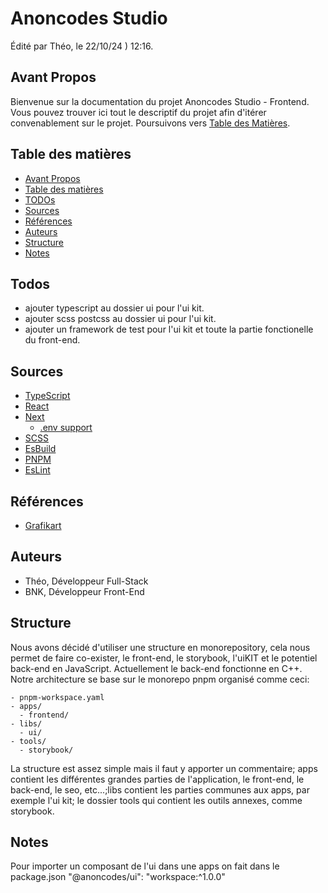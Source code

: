 # Anoncodes Studio
Édité par Théo, le 22/10/24 ) 12:16.

## Avant Propos
Bienvenue sur la documentation du projet Anoncodes Studio - Frontend. Vous pouvez trouver ici tout le descriptif du projet afin d'itérer convenablement sur le projet. Poursuivons vers [Table des Matières](#table-des-matières).

## Table des matières
- [Avant Propos](#avant-propos)
- [Table des matières](#table-des-matières)
- [TODOs](#todos)
- [Sources](#sources)
- [Références](#références)
- [Auteurs](#auteurs)
- [Structure](#structure)
- [Notes](#notes)

## Todos
- ajouter typescript au dossier ui pour l'ui kit.
- ajouter scss postcss au dossier ui pour l'ui kit.
- ajouter un framework de test pour l'ui kit et toute la partie fonctionelle du front-end.

## Sources
- [TypeScript](https://www.typescriptlang.org/)
- [React](https://fr.react.dev/)
- [Next](https://nextjs.org/)
  - [.env support](https://nextjs.org/docs/pages/building-your-application/configuring/environment-variables)
- [SCSS](https://sass-lang.com/)
- [EsBuild](https://esbuild.github.io/)
- [PNPM](https://pnpm.io/fr/)
- [EsLint](https://eslint.org/)

## Références
- [Grafikart](https://grafikart.fr)

## Auteurs
- Théo, Développeur Full-Stack
- BNK, Développeur Front-End

## Structure
Nous avons décidé d'utiliser une structure en monorepository, cela nous permet de faire co-exister, le front-end, le storybook, l'uiKIT et le potentiel back-end en JavaScript. Actuellement le back-end fonctionne en C++. Notre architecture se base sur le monorepo pnpm organisé comme ceci:

``` 
- pnpm-workspace.yaml
- apps/
  - frontend/
- libs/
  - ui/
- tools/
  - storybook/
```

La structure est assez simple mais il faut y apporter un commentaire; apps contient les différentes grandes parties de l'application, le front-end, le back-end, le seo, etc...;libs contient les parties communes aux apps, par exemple l'ui kit; le dossier tools qui contient les outils annexes, comme storybook.

## Notes
Pour importer un composant de l'ui dans une apps on fait dans le package.json
"@anoncodes/ui": "workspace:^1.0.0"

